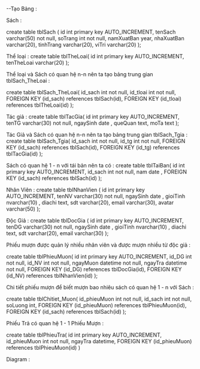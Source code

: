 --Tạo Bảng :

Sách : 

create table tblSach (
	id int primary key  AUTO_INCREMENT,
    tenSach varchar(50) not null,
    soTrang int not null,
    namXuatBan year,
    nhaXuatBan varchar(20),
    tinhTrang varchar(20),
    viTri varchar(20)
);

Thể loại :
create table tblTheLoai(
    id int primary key  AUTO_INCREMENT,
    tenTheLoai varchar(20)
);

Thể loại và Sách có quan hệ n-n nên ta tạo bảng trung gian tblSach_TheLoai :

create table tblSach_TheLoai(
    id_sach int  not null,
    id_tloai int not null,
    FOREIGN KEY (id_sach) references tblSach(id),
    FOREIGN KEY  (id_tloai) references tblTheLoai(id)
);

Tác giả :
create table tblTacGia(
   id int primary key  AUTO_INCREMENT,
   tenTG varchar(30) not null,
   ngaySinh date ,
   queQuan text,
   moTa text
);

Tác Giả và Sách có quan hệ n-n nên ta tạo bảng trung gian tblSach_Tgia :
create table tblSach_Tgia(
   id_sach int  not null,
   id_tg  int not null,
   FOREIGN KEY (id_sach) references tblSach(id),
   FOREIGN KEY  (id_tg) references tblTacGia(id)
);

Sách có quan hệ 1 - n với tái bản nên ta có : 
create table tblTaiBan(
  id int primary key  AUTO_INCREMENT,
  id_sach int not null,
  nam  date ,
  FOREIGN KEY (id_sach) references tblSach(id)
);

Nhân Viên :
create table tblNhanVien (
   id int primary key  AUTO_INCREMENT,
   tenNV varchar(30) not null,
   ngaySinh date ,
   gioiTinh nvarchar(10) ,
   diachi text,
   sdt varchar(20),
   email varchar(30),
   avatar varchar(50)
);

Độc Giả :
create table tblDocGia (
   id int primary key  AUTO_INCREMENT,
   tenDG varchar(30) not null,
   ngaySinh date ,
   gioiTinh nvarchar(10) ,
   diachi text,
   sdt varchar(20),
   email varchar(30)
);

Phiếu mượn  được quản lý nhiều nhân viên và được mượn nhiều từ độc giả : 

create table tblPhieuMuon(
   id int primary key  AUTO_INCREMENT,
   id_DG int not null,
   id_NV int not null,
   ngayMuon datetime not null,
   ngayTra datetime not null,
   FOREIGN KEY (id_DG) references tblDocGia(id),
   FOREIGN KEY  (id_NV) references tblNhanVien(id)
);

Chi tiết phiếu mượn để biết mượn bao nhiêu sách có quan hệ 1  - n với Sách :

create table tblChitiet_Muon(
    id_phieuMuon int not null,
    id_sach int not null,
    soLuong int,
	FOREIGN KEY (id_phieuMuon) references tblPhieuMuon(id),
	FOREIGN KEY (id_sach) references tblSach(id)
);

Phiếu Trả có quan hệ 1 - 1 Phiếu Mượn :

create table tblPhieuTra(
   id int primary key  AUTO_INCREMENT,
   id_phieuMuon int not null,
   ngayTra datetime,
   FOREIGN KEY (id_phieuMuon) references tblPhieuMuon(id)
)


Diagram : 




